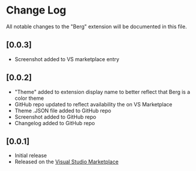 # Change Log

All notable changes to the "Berg" extension will be documented in this file.

## [0.0.3]

- Screenshot added to VS marketplace entry

## [0.0.2]

- "Theme" added to extension display name to better reflect that Berg is a color theme
- GitHub repo updated to reflect availability the on VS Marketplace
- Theme .JSON file added to GitHub repo
- Screenshot added to GitHub repo
- Changelog added to GitHub repo

## [0.0.1]

- Initial release
- Released on the [Visual Studio Marketplace](https://marketplace.visualstudio.com/items?itemName=teehausamberg.berg)